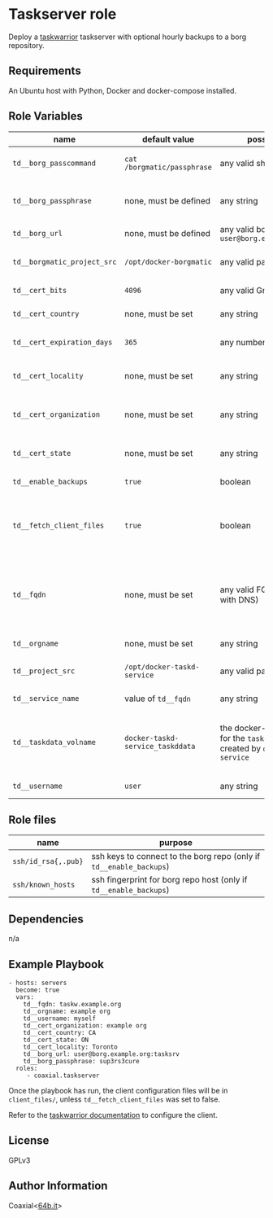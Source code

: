 Taskserver role
=========

Deploy a [taskwarrior](https://taskwarrior.org) taskserver with optional hourly
backups to a borg repository.

Requirements
------------

An Ubuntu host with Python, Docker and docker-compose installed.

Role Variables
--------------

name | default value | possible values | purpose
---|---|---|---
`td__borg_passcommand` | `cat /borgmatic/passphrase` | any valid sh command | run borg without prompting for a passphrase
`td__borg_passphrase` | none, must be defined | any string | populate the `/borgmatic/passphrase` file for unattended borg operation
`td__borg_url` | none, must be defined | any valid borg url, i.e. `user@borg.example.com:myrepo` | defines the borg repo to use
`td__borgmatic_project_src` | `/opt/docker-borgmatic` | any valid path | defines where the borgmatic repo will be cloned
`td__cert_bits` | `4096` | any valid GnuTLS bit number | used to generate the certificates
`td__cert_country` | none, must be set | any string | country field in the generated certificates
`td__cert_expiration_days` | `365` | any number of days | defines how long the certificate will be valid for
`td__cert_locality` | none, must be set | any string | defines the locality field in the generated certificates
`td__cert_organization` | none, must be set | any string | defines the organization field in the generated certificates
`td__cert_state` | none, must be set | any string | defines the state field in the generated certificates
`td__enable_backups` | `true` | boolean | whether to enable hourly borg backups
`td__fetch_client_files` | `true` | boolean | whether to fetch the new taskserver user certificates and uuid necessary for configuring the taskwarrior client
`td__fqdn` | none, must be set | any valid FQDN (must resolve with DNS) | sets the container's hostname and is used as the certificates' CN. Must match the FQDN the client uses to connect to the server
`td__orgname` | none, must be set | any string | defines the taskserver organization
`td__project_src` | `/opt/docker-taskd-service` | any valid path | defines where the `docker-taskd-service` repo will be cloned
`td__service_name` | value of `td__fqdn` | any string | used to name borg backups
`td__taskdata_volname` | `docker-taskd-service_taskddata` | the docker-compose name for the `taskddata` volume created by `docker-taskd-service` | tells the backup service where to find taskd's data. No need to change unless `td__project_src` has been changed
`td__username` | `user` | any string | username to create in the taskserver

Role files
----------

name | purpose
---|---
`ssh/id_rsa{,.pub}` | ssh keys to connect to the borg repo (only if `td__enable_backups`)
`ssh/known_hosts` | ssh fingerprint for borg repo host (only if `td__enable_backups`)

Dependencies
------------

n/a

Example Playbook
----------------

    - hosts: servers
      become: true
      vars:
        td__fqdn: taskw.example.org
        td__orgname: example org
        td__username: myself
        td__cert_organization: example org
        td__cert_country: CA
        td__cert_state: ON
        td__cert_locality: Toronto
        td__borg_url: user@borg.example.org:tasksrv
        td__borg_passphrase: sup3rs3cure
      roles:
         - coaxial.taskserver

Once the playbook has run, the client configuration files will be in `client_files/`, unless `td__fetch_client_files` was set to false.

Refer to the [taskwarrior documentation](https://gitpitch.com/GothenburgBitFactory/taskserver-setup#/14) to configure the client.

License
-------

GPLv3

Author Information
------------------

Coaxial<[64b.it](https://64b.it)>
